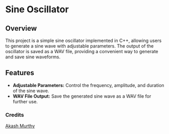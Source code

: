 # Sine Oscillator

## Overview

This project is a simple sine oscillator implemented in C++, allowing users to generate a sine wave with adjustable parameters. The output of the oscillator is saved as a WAV file, providing a convenient way to generate and save sine waveforms.

## Features

- **Adjustable Parameters:** Control the frequency, amplitude, and duration of the sine wave.
- **WAV File Output:** Save the generated sine wave as a WAV file for further use.

### Credits
[Akash Murthy](https://www.youtube.com/watch?v=qqjvB_VxMRM)
